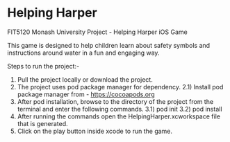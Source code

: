 # Helping Harper
FIT5120 Monash University Project - Helping Harper iOS Game

This game is designed to help children learn about safety symbols and instructions around water in a fun and engaging way.

Steps to run the project:-

1) Pull the project locally or download the project.
2) The project uses pod package manager for dependency.
  2.1) Install pod package manager from - https://cocoapods.org
3) After pod installation, browse to the directory of the project from the terminal and enter the following commands.
  3.1) pod init
  3.2) pod install
4) After running the commands open the HelpingHarper.xcworkspace file that is generated.  
5) Click on the play button inside xcode to run the game.

